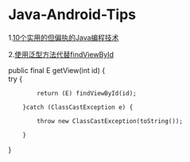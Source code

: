 # Java-Android-Tips

1.[10个实用的但偏执的Java编程技术](http://www.codeceo.com/article/10-useful-paranoid-java-coding.html)

2.[使用泛型方法代替findViewById](http://blog.chengyunfeng.com/?p=541)

  public final <E extends View> E getView(int id) {   
        try {
        
            return (E) findViewById(id);
            
        }catch (ClassCastException e) {
        
            throw new ClassCastException(toString());
            
        }
        
  }
